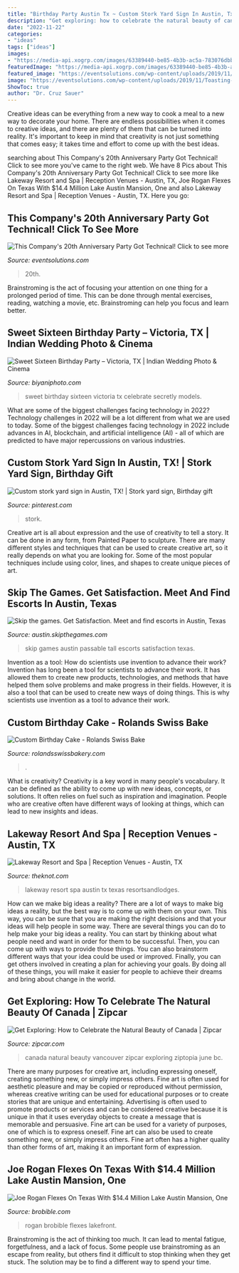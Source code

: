 ```yaml
---
title: "Birthday Party Austin Tx ~ Custom Stork Yard Sign In Austin, Tx!"
description: "Get exploring: how to celebrate the natural beauty of canada"
date: "2022-11-22"
categories:
- "ideas"
tags: ["ideas"]
images:
- "https://media-api.xogrp.com/images/63389440-be85-4b3b-ac5a-783076dbb6e0~rs_720.480"
featuredImage: "https://media-api.xogrp.com/images/63389440-be85-4b3b-ac5a-783076dbb6e0~rs_720.480"
featured_image: "https://eventsolutions.com/wp-content/uploads/2019/11/Toasting-Company-20th-Anniversary-Party.jpg"
image: "https://eventsolutions.com/wp-content/uploads/2019/11/Toasting-Company-20th-Anniversary-Party.jpg"
ShowToc: true
author: "Dr. Cruz Sauer"
---
```



Creative ideas can be everything from a new way to cook a meal to a new way to decorate your home. There are endless possibilities when it comes to creative ideas, and there are plenty of them that can be turned into reality. It's important to keep in mind that creativity is not just something that comes easy; it takes time and effort to come up with the best ideas.

	

		
searching about This Company&#039;s 20th Anniversary Party Got Technical! Click to see more you've came to the right web. We have 8 Pics about This Company&#039;s 20th Anniversary Party Got Technical! Click to see more like Lakeway Resort and Spa | Reception Venues - Austin, TX, Joe Rogan Flexes On Texas With $14.4 Million Lake Austin Mansion, One and also Lakeway Resort and Spa | Reception Venues - Austin, TX. Here you go:
		
    
## This Company&#039;s 20th Anniversary Party Got Technical! Click To See More

<img loading=lazy src="https://eventsolutions.com/wp-content/uploads/2019/11/Toasting-Company-20th-Anniversary-Party.jpg" onerror="this.onerror=null;this.src='https://tse3.mm.bing.net/th?id=OIP.8au1xsL-S4uhGTr8QRVJrgHaE8&amp;pid=15.1';" alt="This Company&#039;s 20th Anniversary Party Got Technical! Click to see more">

_Source: eventsolutions.com_

>20th. 

	

Brainstroming is the act of focusing your attention on one thing for a prolonged period of time. This can be done through mental exercises, reading, watching a movie, etc. Brainstroming can help you focus and learn better.

    
## Sweet Sixteen Birthday Party – Victoria, TX | Indian Wedding Photo &amp; Cinema

<img loading=lazy src="https://www.biyaniphoto.com/wp-content/uploads/2019/02/Sweet_16_Birthday_Party_Photos_Victoria_TX_04.jpg" onerror="this.onerror=null;this.src='https://tse3.mm.bing.net/th?id=OIP.zYQwrfovMUTtjrFl8vWqmgHaLF&amp;pid=15.1';" alt="Sweet Sixteen Birthday Party – Victoria, TX | Indian Wedding Photo &amp; Cinema">

_Source: biyaniphoto.com_

>sweet birthday sixteen victoria tx celebrate secretly models. 

	

What are some of the biggest challenges facing technology in 2022?
Technology challenges in 2022 will be a lot different from what we are used to today. Some of the biggest challenges facing technology in 2022 include advances in AI, blockchain, and artificial intelligence (AI) - all of which are predicted to have major repercussions on various industries.

    
## Custom Stork Yard Sign In Austin, TX! | Stork Yard Sign, Birthday Gift

<img loading=lazy src="https://i.pinimg.com/736x/6e/68/16/6e6816b01581b44d922b55ac529a0f4d--austin-tx-yards.jpg" onerror="this.onerror=null;this.src='https://tse3.mm.bing.net/th?id=OIP.wtTpWi9rO1dlQhu2QylF9QHaLI&amp;pid=15.1';" alt="Custom stork yard sign in Austin, TX! | Stork yard sign, Birthday gift">

_Source: pinterest.com_

>stork. 

	

Creative art is all about expression and the use of creativity to tell a story. It can be done in any form, from Painted Paper to sculpture. There are many different styles and techniques that can be used to create creative art, so it really depends on what you are looking for. Some of the most popular techniques include using color, lines, and shapes to create unique pieces of art.

    
## Skip The Games. Get Satisfaction. Meet And Find Escorts In Austin, Texas

<img loading=lazy src="https://skipthegames.com/img/004/MjU2NDJlNDkyMGZlYmJkYzgyMjUzY2M4MjI1YTI3MDJjMGQwOA.jpg" onerror="this.onerror=null;this.src='https://tse2.mm.bing.net/th?id=OIP.5JIP673IIlPMgiWicCwNCAAAAA&amp;pid=15.1';" alt="Skip the games. Get Satisfaction. Meet and find escorts in Austin, Texas">

_Source: austin.skipthegames.com_

>skip games austin passable tall escorts satisfaction texas. 

	

Invention as a tool: How do scientists use invention to advance their work?
Invention has long been a tool for scientists to advance their work. It has allowed them to create new products, technologies, and methods that have helped them solve problems and make progress in their fields. However, it is also a tool that can be used to create new ways of doing things. This is why scientists use invention as a tool to advance their work.

    
## Custom Birthday Cake - Rolands Swiss Bake

<img loading=lazy src="https://www.rolandsswissbakery.com/wp-content/uploads/2020/09/6188703902896440712-scaled.jpg" onerror="this.onerror=null;this.src='https://tse2.mm.bing.net/th?id=OIP.wXmS3d6IApQEqNeC3AFtkAHaJ4&amp;pid=15.1';" alt="Custom Birthday Cake - Rolands Swiss Bake">

_Source: rolandsswissbakery.com_

>. 

	

What is creativity?
Creativity is a key word in many people's vocabulary. It can be defined as the ability to come up with new ideas, concepts, or solutions. It often relies on fuel such as inspiration and imagination. People who are creative often have different ways of looking at things, which can lead to new insights and ideas.

    
## Lakeway Resort And Spa | Reception Venues - Austin, TX

<img loading=lazy src="https://media-api.xogrp.com/images/63389440-be85-4b3b-ac5a-783076dbb6e0~rs_720.480" onerror="this.onerror=null;this.src='https://tse1.mm.bing.net/th?id=OIP.lQRLuBcLTgB03M0-JkxGCQHaE8&amp;pid=15.1';" alt="Lakeway Resort and Spa | Reception Venues - Austin, TX">

_Source: theknot.com_

>lakeway resort spa austin tx texas resortsandlodges. 

	

How can we make big ideas a reality?
There are a lot of ways to make big ideas a reality, but the best way is to come up with them on your own. This way, you can be sure that you are making the right decisions and that your ideas will help people in some way. There are several things you can do to help make your big ideas a reality. You can start by thinking about what people need and want in order for them to be successful. Then, you can come up with ways to provide those things. You can also brainstorm different ways that your idea could be used or improved. Finally, you can get others involved in creating a plan for achieving your goals. By doing all of these things, you will make it easier for people to achieve their dreams and bring about change in the world.

    
## Get Exploring: How To Celebrate The Natural Beauty Of Canada | Zipcar

<img loading=lazy src="https://media2.zipcar.com/drupal-presales/files/c-canada_150_1.jpg" onerror="this.onerror=null;this.src='https://tse4.mm.bing.net/th?id=OIP.aoMJjJFUbs7Vf7N7bNc3_AHaHa&amp;pid=15.1';" alt="Get Exploring: How to Celebrate the Natural Beauty of Canada | Zipcar">

_Source: zipcar.com_

>canada natural beauty vancouver zipcar exploring ziptopia june bc. 

	

There are many purposes for creative art, including expressing oneself, creating something new, or simply impress others. Fine art is often used for aesthetic pleasure and may be copied or reproduced without permission, whereas creative writing can be used for educational purposes or to create stories that are unique and entertaining. Advertising is often used to promote products or services and can be considered creative because it is unique in that it uses everyday objects to create a message that is memorable and persuasive.
Fine art can be used for a variety of purposes, one of which is to express oneself. Fine art can also be used to create something new, or simply impress others. Fine art often has a higher quality than other forms of art, making it an important form of expression.

    
## Joe Rogan Flexes On Texas With $14.4 Million Lake Austin Mansion, One

<img loading=lazy src="https://brobible.com/wp-content/uploads/2020/09/Screen-Shot-2020-09-25-at-7.51.54-AM.jpg?w=650&amp;is-pending-load=1" onerror="this.onerror=null;this.src='https://tse4.mm.bing.net/th?id=OIP.mOah7u6VowK7eBwnT6HO1wHaDC&amp;pid=15.1';" alt="Joe Rogan Flexes On Texas With $14.4 Million Lake Austin Mansion, One">

_Source: brobible.com_

>rogan brobible flexes lakefront. 

	

Brainstroming is the act of thinking too much. It can lead to mental fatigue, forgetfulness, and a lack of focus. Some people use brainstroming as an escape from reality, but others find it difficult to stop thinking when they get stuck. The solution may be to find a different way to spend your time.

